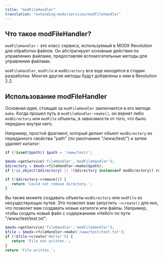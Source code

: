 ```yaml
---
title: "modFileHandler"
translation: "extending-modx/services/modfilehandler"
---
```


## Что такое modFileHandler?

`modFileHandler` - это класс сервиса, используемый в MODX Revolution для обработки файлов. Он абстрагирует основные действия по управлению файлами, предоставляя вспомогательные методы для управления файлами.

`modFileHandler`, `modFile` и `modDirectory` все еще находятся в стадии разработки. Многие другие методы будут добавлены к ним в Revolution 2.2.

## Использование modFileHandler

Основная идея, стоящая за `modFileHandler` заключается в его методе `make`. Когда прошел путь в `modFileHandler->make()`, он вернет либо `modDirectory` или `modFile` объекты, в зависимости от того, что было передано внутри него.

Например, простой фрагмент, который делает объект `modDirectory` из переданного свойства "path" (по умолчанию "/www/test/") и затем удаляет каталог:

``` php
if (!isset($path)) $path = '/www/test/';

$modx->getService('fileHandler','modFileHandler');
$directory = $modx->fileHandler->make($path);
if (!is_object($directory) || !($directory instanceof modDirectory)) return 'Not a directory!';

if (!$directory->remove()) {
   return 'Could not remove directory.';
}
```

Вы также можете создавать объекты `modDirectory` или `modFile` из несуществующих путей. Это позволит вам запустить `->create()` для них, что позволит вам создавать новые каталоги или файлы. Например, чтобы создать новый файл с содержанием «Hello!» по пути "/www/test/test.txt":

``` php
$modx->getService('fileHandler','modFileHandler');
$file = $modx->fileHandler->make('/www/test/test.txt');
if (!$file->create('Hello!')) {
   return 'File not written.';
}
return 'File written.';
```
